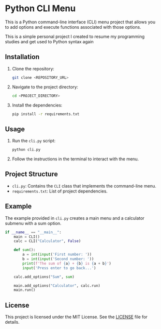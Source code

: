 # Python CLI Menu

This is a Python command-line interface (CLI) menu project that allows you to add options and execute functions associated with those options.

This is a simple personal project I created to resume my programming studies and get used to Python syntax again

## Installation

1. Clone the repository:
    ```sh
    git clone <REPOSITORY_URL>
    ```
2. Navigate to the project directory:
    ```sh
    cd <PROJECT_DIRECTORY>
    ```
3. Install the dependencies:
    ```sh
    pip install -r requirements.txt
    ```

## Usage

1. Run the `cli.py` script:
    ```sh
    python cli.py
    ```
2. Follow the instructions in the terminal to interact with the menu.

## Project Structure

- `cli.py`: Contains the `CLI` class that implements the command-line menu.
- `requirements.txt`: List of project dependencies.

## Example

The example provided in `cli.py` creates a main menu and a calculator submenu with a sum option.

```python
if __name__ == "__main__":
    main = CLI()
    calc = CLI("Calculator", False)

    def sum():
        a = int(input('First number: '))
        b = int(input('Second number: '))
        print(f'The sum of {a} + {b} is {a + b}')
        input('Press enter to go back...')

    calc.add_options("Sum", sum)

    main.add_options("Calculator", calc.run)
    main.run()
```

## License

This project is licensed under the MIT License. See the [LICENSE](LICENSE) file for details.